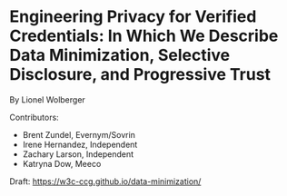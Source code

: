 Engineering Privacy for Verified Credentials:
In Which We Describe Data Minimization, Selective Disclosure, and Progressive Trust
==============================

By Lionel Wolberger

Contributors:
* Brent Zundel, Evernym/Sovrin
* Irene Hernandez, Independent
* Zachary Larson, Independent
* Katryna Dow, Meeco

Draft: https://w3c-ccg.github.io/data-minimization/